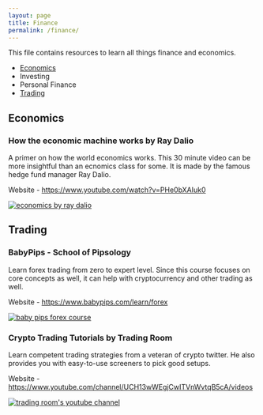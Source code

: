 ```yaml
---
layout: page
title: Finance
permalink: /finance/
---
```


This file contains resources to learn all things finance and economics.

* [Economics](#economics)
* Investing
* Personal Finance
* [Trading](#trading)

## Economics

### How the economic machine works by Ray Dalio

A primer on how the world economics works. This 30 minute video can be more insightful than an ecnomics class for some. It is made by the famous hedge fund manager Ray Dalio.

Website - https://www.youtube.com/watch?v=PHe0bXAIuk0

[![economics by ray dalio](https://user-images.githubusercontent.com/4047597/66024983-fd19a880-e512-11e9-8440-07520405581a.png)](https://www.youtube.com/watch?v=PHe0bXAIuk0)


## Trading

### BabyPips - School of Pipsology

Learn forex trading from zero to expert level. Since this course focuses on core concepts as well, it can help with cryptocurrency and other trading as well.

Website - https://www.babypips.com/learn/forex

[![baby pips forex course](https://user-images.githubusercontent.com/4047597/66023808-e756b400-e50f-11e9-817e-839b47d95631.png)](https://www.babypips.com/learn/forex)

### Crypto Trading Tutorials by Trading Room

Learn competent trading strategies from a veteran of crypto twitter. He also provides you with easy-to-use screeners to pick good setups.

Website - https://www.youtube.com/channel/UCH13wWEgjCwITVnWvtqB5cA/videos

[![trading room's youtube channel](https://user-images.githubusercontent.com/4047597/66118879-13983080-e5f5-11e9-8491-8148903f9e66.png)](https://www.youtube.com/channel/UCH13wWEgjCwITVnWvtqB5cA/videos)

